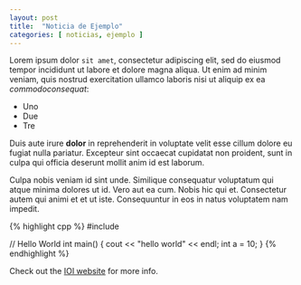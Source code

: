 ```yaml
---
layout: post
title:  "Noticia de Ejemplo"
categories: [ noticias, ejemplo ]
---
```


Lorem ipsum dolor `sit amet`, consectetur adipiscing elit, sed do eiusmod 
tempor incididunt ut labore et dolore magna aliqua. Ut enim ad minim
veniam, quis nostrud exercitation ullamco laboris nisi ut aliquip ex ea
*commodoconsequat*:

* Uno
* Due
* Tre

Duis aute irure **dolor** in reprehenderit in voluptate
velit esse cillum dolore eu fugiat nulla pariatur. Excepteur sint occaecat
cupidatat non proident, sunt in culpa qui officia deserunt mollit anim
id est laborum.

Culpa nobis veniam id sint unde. Similique consequatur voluptatum qui
atque minima dolores ut id. Vero aut ea cum. Nobis hic qui et. Consectetur
autem qui animi et et ut iste. Consequuntur in eos in natus voluptatem
nam impedit.

{% highlight cpp %}
#include <iostream>

// Hello World
int main()
{
    cout << "hello world" << endl;
    int a = 10;
}
{% endhighlight %}

Check out the [IOI website](http://www.ioinformatics.org) for more info.

